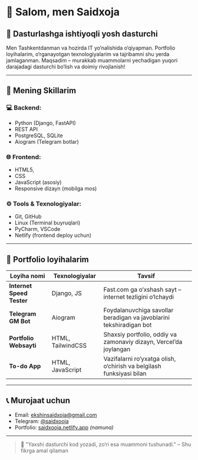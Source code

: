 # 👋 Salom, men Saidxoja

## 🧠 Dasturlashga ishtiyoqli yosh dasturchi

Men Tashkentdanman va hozirda IT yo‘nalishida o‘qiyapman. Portfolio loyihalarim, o‘rganayotgan texnologiyalarim va tajribamni shu yerda jamlaganman. Maqsadim – murakkab muammolarni yechadigan yuqori darajadagi dasturchi bo‘lish va doimiy rivojlanish!

---

## 🚀 Mening Skillarim

### 💻 Backend:
- Python (Django, FastAPI)
- REST API
- PostgreSQL, SQLite
- Aiogram (Telegram botlar)

### 🌐 Frontend:
- HTML5,
- CSS
- JavaScript (asosiy)
- Responsive dizayn (mobilga mos)

### ⚙️ Tools & Texnologiyalar:
- Git, GitHub
- Linux (Terminal buyruqlari)
- PyCharm, VSCode
- Netlify (frontend deploy uchun)

---

## 📂 Portfolio loyihalarim

| Loyiha nomi | Texnologiyalar | Tavsif |
|------------|----------------|--------|
| **Internet Speed Tester** | Django, JS | Fast.com ga o‘xshash sayt – internet tezligini o‘lchaydi |
| **Telegram GM Bot** | Aiogram | Foydalanuvchiga savollar beradigan va javoblarini tekshiradigan bot |
| **Portfolio Websayti** | HTML, TailwindCSS | Shaxsiy portfolio, oddiy va zamonaviy dizayn, Vercel’da joylangan |
| **To-do App** | HTML, JavaScript | Vazifalarni ro‘yxatga olish, o‘chirish va belgilash funksiyasi bilan |

---

## 📞 Murojaat uchun

- Email: ekshinsaidxoja@gmail.com
- Telegram: [@saidxooja](https://t.me/saidxooja)
- Portfolio: [saidxooja.netlify.app](https://saidxooja.netlify.app) *(namuna)*

---

> 🎯 "Yaxshi dasturchi kod yozadi, zo‘ri esa muammoni tushunadi." – Shu fikrga amal qilaman

